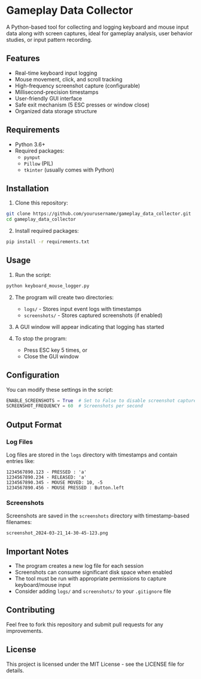 # Gameplay Data Collector

A Python-based tool for collecting and logging keyboard and mouse input data along with screen captures, ideal for gameplay analysis, user behavior studies, or input pattern recording.

## Features

- Real-time keyboard input logging
- Mouse movement, click, and scroll tracking
- High-frequency screenshot capture (configurable)
- Millisecond-precision timestamps
- User-friendly GUI interface
- Safe exit mechanism (5 ESC presses or window close)
- Organized data storage structure

## Requirements

- Python 3.6+
- Required packages:
  - `pynput`
  - `Pillow` (PIL)
  - `tkinter` (usually comes with Python)

## Installation

1. Clone this repository:
```bash
git clone https://github.com/yourusername/gameplay_data_collector.git
cd gameplay_data_collector
```

2. Install required packages:
```bash
pip install -r requirements.txt
```

## Usage

1. Run the script:
```bash
python keyboard_mouse_logger.py
```

2. The program will create two directories:
   - `logs/` - Stores input event logs with timestamps
   - `screenshots/` - Stores captured screenshots (if enabled)

3. A GUI window will appear indicating that logging has started

4. To stop the program:
   - Press ESC key 5 times, or
   - Close the GUI window

## Configuration

You can modify these settings in the script:

```python
ENABLE_SCREENSHOTS = True  # Set to False to disable screenshot capture
SCREENSHOT_FREQUENCY = 60  # Screenshots per second
```

## Output Format

### Log Files
Log files are stored in the `logs` directory with timestamps and contain entries like:
```
1234567890.123 - PRESSED : 'a'
1234567890.234 - RELEASED: 'a'
1234567890.345 - MOUSE MOVED: 10, -5
1234567890.456 - MOUSE PRESSED : Button.left
```

### Screenshots
Screenshots are saved in the `screenshots` directory with timestamp-based filenames:
```
screenshot_2024-03-21_14-30-45-123.png
```

## Important Notes

- The program creates a new log file for each session
- Screenshots can consume significant disk space when enabled
- The tool must be run with appropriate permissions to capture keyboard/mouse input
- Consider adding `logs/` and `screenshots/` to your `.gitignore` file

## Contributing

Feel free to fork this repository and submit pull requests for any improvements.

## License

This project is licensed under the MIT License - see the LICENSE file for details. 
